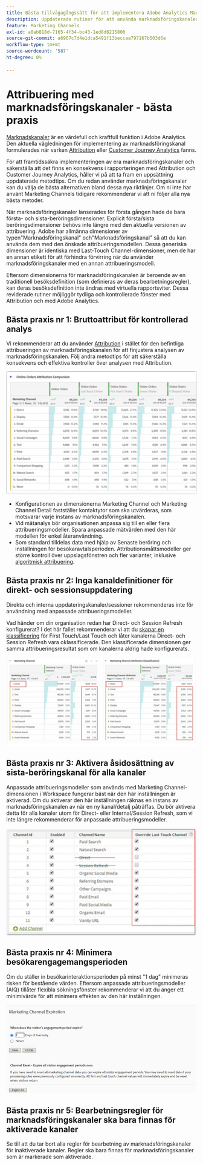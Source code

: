 ```yaml
---
title: Bästa tillvägagångssätt för att implementera Adobe Analytics Marketing Channels
description: Uppdaterade rutiner för att använda marknadsföringskanaler med Attribution och Customer Journey Analytics
feature: Marketing Channels
exl-id: a0ab818d-7165-4f34-bc43-1ed8d6215800
source-git-commit: a6967c7d4e1dca5491f13beccaa797167b503d6e
workflow-type: tm+mt
source-wordcount: '587'
ht-degree: 0%

---
```


# Attribuering med marknadsföringskanaler - bästa praxis

[Marknadskanaler](/help/components/c-marketing-channels/c-getting-started-mchannel.md) är en värdefull och kraftfull funktion i Adobe Analytics. Den aktuella vägledningen för implementering av marknadsföringskanal formulerades när varken [Attribution](/help/analyze/analysis-workspace/attribution/overview.md) eller [Customer Journey Analytics](https://experienceleague.adobe.com/docs/analytics-platform/using/cja-usecases/marketing-channels.html?lang=sv-SE#cja-usecases) fanns.

För att framtidssäkra implementeringen av era marknadsföringskanaler och säkerställa att det finns en konsekvens i rapporteringen med Attribution och Customer Journey Analytics, håller vi på att ta fram en uppsättning uppdaterade metodtips. Om du redan använder marknadsföringskanaler kan du välja de bästa alternativen bland dessa nya riktlinjer. Om ni inte har använt Marketing Channels tidigare rekommenderar vi att ni följer alla nya bästa metoder.

När marknadsföringskanaler lanserades för första gången hade de bara första- och sista-beröringsdimensioner. Explicit första/sista beröringsdimensioner behövs inte längre med den aktuella versionen av attribuering. Adobe har allmänna dimensioner av typen&quot;Marknadsföringskanal&quot; och&quot;Marknadsföringskanal&quot; så att du kan använda dem med den önskade attribueringsmodellen. Dessa generiska dimensioner är identiska med Last-Touch Channel-dimensioner, men de har en annan etikett för att förhindra förvirring när du använder marknadsföringskanaler med en annan attribueringsmodell.

Eftersom dimensionerna för marknadsföringskanalen är beroende av en traditionell besöksdefinition (som definieras av deras bearbetningsregler), kan deras besöksdefinition inte ändras med virtuella rapportsviter. Dessa reviderade rutiner möjliggör tydliga och kontrollerade fönster med Attribution och med Adobe Analytics.

## Bästa praxis nr 1: Bruttoattribut för kontrollerad analys

Vi rekommenderar att du använder [Attribution](/help/analyze/analysis-workspace/attribution/overview.md) i stället för den befintliga attribueringen av marknadsföringskanalen för att finjustera analysen av marknadsföringskanalen. Följ andra metodtips för att säkerställa konsekvens och effektiva kontroller över analysen med Attribution.

![](assets/attribution.png)

* Konfigurationen av dimensionerna Marketing Channel och Marketing Channel Detail fastställer kontaktytor som ska utvärderas, som motsvarar varje instans av marknadsföringskanalen.
* Vid mätanalys bör organisationen anpassa sig till en eller flera attribueringsmodeller. Spara anpassade mätvärden med den här modellen för enkel återanvändning.
* Som standard tilldelas data med hjälp av Senaste beröring och inställningen för besökaravtalsperioden. Attributionsmåttsmodeller ger större kontroll över uppslagsfönstren och fler varianter, inklusive [algoritmisk attribuering](/help/analyze/analysis-workspace/attribution/algorithmic.md#analysis-workspace).

## Bästa praxis nr 2: Inga kanaldefinitioner för direkt- och sessionsuppdatering

Direkta och interna uppdateringskanaler/sessioner rekommenderas inte för användning med anpassade attribueringsmodeller.

Vad händer om din organisation redan har Direct- och Session Refresh konfigurerat? I det här fallet rekommenderar vi att du [skapar en klassificering](/help/admin/tools/manage-rs/edit-settings/marketing-channels/classifications-mchannel.md) för First Touch/Last Touch och låter kanalerna Direct- och Session Refresh vara oklassificerade. Den klassificerade dimensionen ger samma attribueringsresultat som om kanalerna aldrig hade konfigurerats.

![](assets/direct-session-refresh.png)

## Bästa praxis nr 3: Aktivera åsidosättning av sista-beröringskanal för alla kanaler

Anpassade attribueringsmodeller som används med Marketing Channel-dimensionen i Workspace fungerar bäst när den här inställningen är aktiverad. Om du aktiverar den här inställningen räknas en instans av marknadsföringskanalen av när en ny kanal/detalj påträffas. Du bör aktivera detta för alla kanaler utom för Direct- eller Internal/Session Refresh, som vi inte längre rekommenderar för anpassade attribueringsmodeller.

![](assets/override.png)

## Bästa praxis nr 4: Minimera besökarengagemangsperioden

Om du ställer in besökarinteraktionsperioden på minst &quot;1 dag&quot; minimeras risken för bestående värden. Eftersom anpassade attribueringsmodeller (AIQ) tillåter flexibla sökningsfönster rekommenderar vi att du anger ett minimivärde för att minimera effekten av den här inställningen.

![](assets/expiration.png)

## Bästa praxis nr 5: Bearbetningsregler för marknadsföringskanaler ska bara finnas för aktiverade kanaler

Se till att du tar bort alla regler för bearbetning av marknadsföringskanaler för inaktiverade kanaler. Regler ska bara finnas för marknadsföringskanaler som är markerade som aktiverade.
